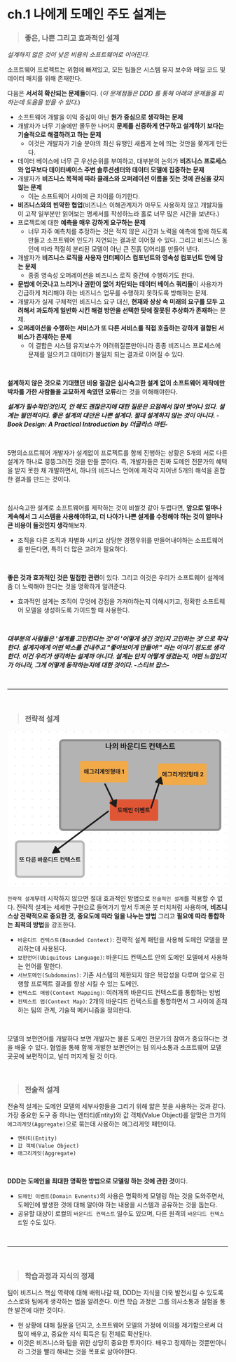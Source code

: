 # **ch.1 나에게 도메인 주도 설계는**

> ### **좋은, 나쁜 그리고 효과적인 설계**

*설계하지 않은 것이 낮은 비용의 소프트웨어로 이어진다.*

소프트웨어 프로젝트는 위험에 빠져있고, 모든 팀들은 시스템 유지 보수와 매일 코드 및 데이터 패치를 위해 존재한다.

다음은 **서서히 확산되는 문제들**이다. (*이 문제점들은 DDD 를 통해 아래의 문제들을 피하는데 도윰을 받을 수 있다.*)

- 소프트웨어 개발을 이익 중심이 아닌 **원가 중심으로 생각하는 문제**
- 개발자가 너무 기술에만 몰두한 나머지 **문제를 신중하게 연구하고 설계하기 보다는 기술적으로 해결하려고 하는 문제**
  - 이것은 개발자가 기술 분야의 최신 유행인 새롭게 눈에 띄는 것만을 쫒게게 만든다.
- 데이터 베이스에 너무 큰 우선순위를 부여하고, 대부분의 논의가 **비즈니스 프로세스와 업무보다 데이터베이스 주변 솔루션센터와 데이터 모델에 집중하는 문제**
- 개발자가 **비즈니스 목적에 따라 클래스와 오퍼레이션 이름을 짓는 것에 관심을 갖지 않는 문제**
  - 이는 소프트웨어 사이에 큰 차이를 야기한다.
- **비즈니스와의 빈약한 협업**(비즈니스 이해관계자가 아무도 사용하지 않고 개발자들이 고작 일부분만 읽어보는 명세서를 작성하느라 홀로 너무 많은 시간을 보낸다.)
- 프로젝트에 대한 **예측을 매우 강하게 요구하는 문제**
  - 너무 자주 예측치를 추정하는 것은 적지 않은 시간과 노력을 예측에 할애 하도록 만들고 소프트웨어 인도가 지연되는 결과로 이어질 수 있다. 그리고 비즈니스 동인에 따라 적절히 분리된 모델이 아닌  큰 진흙 덩어리를 만들어 낸다.
- 개발자가 **비즈니스 로직을 사용자 인터페이스 컴포넌트와 영속성 컴포넌트 안에 담는 문제**
  - 종종 영속성 오퍼레이션을 비즈니스 로직 중간에 수행하기도 한다.
- **문법에 어긋나고 느리거나 권한이 없어 차단되는 데이터 베이스 쿼리들**이 사용자가 긴급하게 처리해야 하는 비즈니스 업무를 수행하지 못하도록 방해하는 문제.
- 개발자가 실제 구체적인 비즈니스 요구 대신, **현재와 상상 속 미래의 요구를 모두 고려해서 과도하게 일반화 시킨 해결 방안을 선택한 탓에 잘못된 추상화가 존재하**는 문제.
- **오퍼레이션을 수행하는 서비스가 또 다른 서비스를 직접 호출하는 강하게 결합된 서비스가 존재하는 문제**
  - 이 결합은 시스템 유지보수가 어려워질뿐만아니라 종종 비즈니스 프로세스에 문제를 일으키고 데이터가 불일치 되는 결과로 이어질 수 있다.

<br>

**설계하지 않은 것으로 기대했던 비용 절감은 심사숙고한 설계 없이 소프트웨어 제작에만 박차를 가한 사람들을 교묘하게 속였던 오류**라는 것을 이해해야한다.
<br>

***설계가 필수적인것인지, 안 해도 괜찮은지에 대한 질문은 요점에서 많이 벗어나 있다. 설계는 필연적이다. 좋은 설계의 대안은 나쁜 설계다. 절대 설계하지 않는 것이 아니다. -Book Design: A Practical Introduction by 더글라스 마틴-***

<br>

5명의소프트웨어 개발자가 설계없이 프로젝트를 함께 진행하는 상황은 5개의 서로 다른 설계가 하나로 뭉뚱그려진 것을 만들 뿐이다. 즉, 개발자들은 진짜 도메인 전문가의 혜택을 받지 못한 채 개발하면서, 하나의 비즈니스 언어에 제각각 지어낸 5개의 해석을 혼합한 결과를 만드는 것이다.

<br>

심사숙고한 설계로 소프트웨어를 제작하는 것이 비쌀것 같아 두렵다면, **앞으로 얼마나 계속해서 그 시스템을 사용해야하고, 더 나아가 나쁜 설계를 수정해야 하는 것이 얼마나 큰 비용이 들것인지 생각**해보자.

- 조직을 다른 조직과 차별화 시키고 상당한 경쟁우위를 만들어내야하는 소프트웨어를 만든다면, 특히 더 많은 고려가 필요하다.

<br>

**좋은 것과 효과적인 것은 밀접한 관련**이 있다. 그리고 이것은 우리가 소프트웨어 설계에 좀 더 노력해야 한다는 것을 명확하게 알려준다.

- 효과적인 설계는 조직이 무엇에 강점을 가져야하는지 이해시키고, 정확한 소프트웨어 모델을 생성하도록 가이드할 때 사용한다.

<br>

***대부분의 사람들은 '설계를 고민한다는 것'이 '어떻게 생긴 것인지 고민하는 것'으로 착각한다. 설계자에게 어떤 박스를 건내주고 "좋아보이게 만들어!" 라는 이야기 정도로 생각한다. 이건 우리가 생각하는 설계까 아니다. 설계는 단지 어떻게 생겼는지, 어떤 느낌인지가 아니라, 그게 어떻게 동작하는지에 대한 것이다. -스티브 잡스-***

<br><hr><br>

> ### **전략적 설계**

![strategicDesign](/img/strategicDesign.png)

`전략적 설계`부터 시작하지 않으면 절대 효과적인 방법으로 `전술적인 설계`를 적용할 수 없다.
전략적 설계는 세세한 구현으로 들어가기 앞서 두꺼운 붓 터치처럼 사용하며, **비즈니스상 전략적으로 중요한 것**, **중요도에 따라 일을 나누는 방법** 그리고 **필요에 따라 통합하는 최적의 방법**을 강조한다.

- `바운디드 컨텍스트(Bounded Context)`: 전략적 설계 패턴을 사용해 도메인 모델을 분리하는데 사용된다.
- `보편언어(Ubiquitous Language)`: 바운디드 컨텍스트 안의 도메인 모델에서 사용하는 언어를 말한다.
- `서브도메인(Subdomains)`: 기존 시스템의 제한되지 않은 복잡성을 다루며 앞으로 진행할 프로젝트 결과를 향상 시킬 수 있는 도메인.
- `컨텍스트 매핑(Context Mapping)`: 여러개의 바운디드 컨텍스트를 통합하는 방법
- `컨텍스트 맵(Context Map)`: 2개의 바운디드 컨텍스트를 통합하면서 그 사이에 존재하는 팀의 관계, 기술적 메커니즘을 정의한다.

<br>

모델의 보편언어를 개발하다 보면 개발자는 물론 도메인 전문가의 참여가 중요하다는 것을 배울 수 있다. 협업을 통해 함께 개발한 보편언어는 팀 의사소통과 소프트웨어 모델 곳곳에 보편적이고, 널리 퍼지게 될 것 이다.

<br>

> ### **전술적 설계**

전술적 설계는 도메인 모델의 세부사항들을 그리기 위해 얇은 붓을 사용하는 것과 같다. 가장 중요한 도구 중 하나는 엔터티(Entity)와 값 객체(Value Object)를 알맞은 크기의 `애그리게잇(Aggregate)`으로 묶는데 사용하는 애그리게잇 패턴이다.

- `엔터티(Entity)`
- `값 객체(Value Object)`
- `애그리게잇(Aggregate)`

<br>

**DDD는 도메인을 최대한 명확한 방법으로 모델링 하는 것에 관한 것**이다.

- `도메인 이벤트(Domain Evnents)`의 사용은 명확하게 모델링 하는 것을 도와주면서, 도메인에 발생한 것에 대해 알아야 하는 내용을 시스템과 공유하는 것을 돕는다.
- 공유할 대상이 로컬의 `바운디드 컨텍스트` 일수도 있으며, 다른 원격의 `바운디드 컨텍스트`일 수도 있다.

<br><hr><br>

> ### **학습과정과 지식의 정제**

 팀이 비즈니스 핵심 역략에 대해 배워나갈 때, DDD는 지식을 더욱 발전시킬 수 있도록 스스로와 팀에게 생각하는 법을 알려준다. 이런 학습 과정은 그룹 의사소통과 실험을 통한 발견에 대한 것이다.

- 현 상황에 대해 질문을 던지고, 소프트웨어 모델의 가정에 이의를 제기함으로써 더많이 배우고, 중요한 지식 획득은 팀 전체로 확산된다.
- 이것은 비즈니스와 팀을 위한 상당히 중요한 투자이다. 배우고 정제하는 것뿐만아니라 그것을 빨리 해내는 것을 목표로 삼아야한다.
